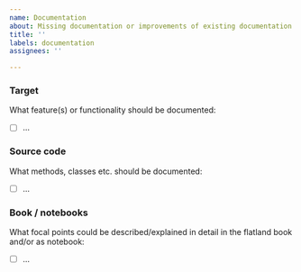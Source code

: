 ```yaml
---
name: Documentation
about: Missing documentation or improvements of existing documentation
title: ''
labels: documentation
assignees: ''

---
```


### Target
What feature(s) or functionality should be documented:
- [ ] …

### Source code
What methods, classes etc. should be documented:
- [ ] …

### Book / notebooks
What focal points could be described/explained in detail in the flatland book and/or as notebook:
- [ ] …
